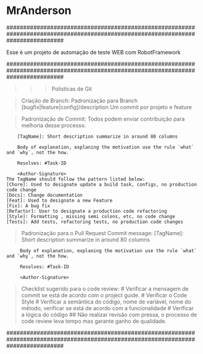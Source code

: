 # MrAnderson

#################################################################################################################################

Esse é um projeto de automação de teste WEB com RobotFramework

#################################################################################################################################

>>> Polisticas de Git

> Criação de Branch:
	Padronização para Branch
	[bugfix|feature|config]/description
	Um commit por projeto e feature

> Padronização de Commit:
	Todos podem enviar contribuição para melhoria desse processo.

	    [TagName]: Short description summarize in around 80 columns

	    Body of explanation, explaning the motivation use the rule `what` and `why`, not the how.

	    Resolves: #Task-ID

	    <Author-Signature>
	The TagName should follow the pattern listed below:
	[Chore]: Used to designate update a build task, configs, no production code change
	[Docs]: Change documentation
	[Feat]: Used to designate a new Feature
	[Fix]: A bug fix
	[Refactor]: User to designate a production code refactoring
	[Style]: Formatting , missing semi colons, etc, no code change
	[Tests]: Add tests, refactoring tests, no production code changes


> Padronização para o Pull Request
	Commit message:
	     [TagName]: Short description summarize in around 80 columns

	     Body of explanation, explaning the motivation use the rule `what` and `why`, not the how.

	     Resolves: #Task-ID

	     <Author-Signature>


> Checklist sugerido para o code review:
	# Verificar a mensagem de  commit se está de acordo com o project guide.
	# Verificar o Code Style
	# Verificar a semântica do código, nome de variável, nome do método, verificar se está de acordo com a funcionalidade 
	# Verificar a lógica do código
	## Não realizar revisão com pressa, o processo de code review leva tempo mas garante ganho de qualidade.

#################################################################################################################################